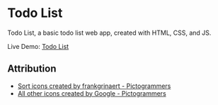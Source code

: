 # Todo List

Todo List, a basic todo list web app, created with HTML, CSS, and JS.

Live Demo: [Todo List](https://stchao.github.io/Todo-List/)

## Attribution

-   [Sort icons created by frankgrinaert - Pictogrammers](https://pictogrammers.com/contributor/frankgrinaert/)
-   [All other icons created by Google - Pictogrammers](https://pictogrammers.com/contributor/google/)
